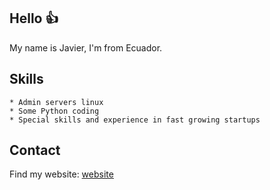 ## Hello :+1:

My name is Javier, I'm from Ecuador.

## Skills
```
* Admin servers linux
* Some Python coding
* Special skills and experience in fast growing startups
```

## Contact

Find my website: [website](www.) 
